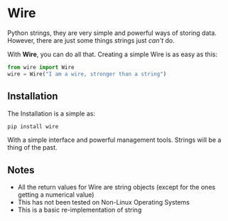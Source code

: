 # Wire

Python strings, they are very simple and powerful ways of storing data. However, there are just some things strings just *can't* do.

With **Wire**, you can do all that.
Creating a simple Wire is as easy as this:

```python
from wire import Wire
wire = Wire("I am a wire, stronger than a string")
```

## Installation

The Installation is a simple as:

```bash
pip install wire
```

With a simple interface and powerful management tools. Strings will be a thing of the past.

## Notes

- All the return values for Wire are string objects (except for the ones getting a numerical value)
- This has not been tested on Non-Linux Operating Systems
- This is a basic re-implementation of string
